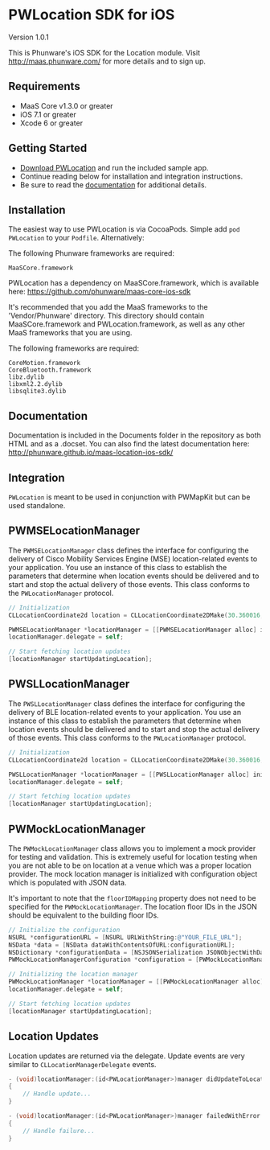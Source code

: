 PWLocation SDK for iOS
================

Version 1.0.1

This is Phunware's iOS SDK for the Location module. Visit http://maas.phunware.com/ for more details and to sign up.


Requirements
------------

- MaaS Core v1.3.0 or greater
- iOS 7.1 or greater
- Xcode 6 or greater



Getting Started
---------------

- [Download PWLocation](https://github.com/phunware/maas-location-ios-sdk/archive/master.zip) and run the included sample app.
- Continue reading below for installation and integration instructions.
- Be sure to read the [documentation](http://phunware.github.io/maas-location-ios-sdk/) for additional details.



Installation
------------

The easiest way to use PWLocation is via CocoaPods. Simple add `pod PWLocation` to your `Podfile`. Alternatively:

The following Phunware frameworks are required:
````
MaaSCore.framework
````

PWLocation has a dependency on MaaSCore.framework, which is available here: https://github.com/phunware/maas-core-ios-sdk

It's recommended that you add the MaaS frameworks to the 'Vendor/Phunware' directory. This directory should contain MaaSCore.framework and PWLocation.framework, as well as any other MaaS frameworks that you are using.

The following frameworks are required:
````
CoreMotion.framework
CoreBluetooth.framework
libz.dylib
libxml2.2.dylib
libsqlite3.dylib
````


Documentation
------------

Documentation is included in the Documents folder in the repository as both HTML and as a .docset. You can also find the latest documentation here: http://phunware.github.io/maas-location-ios-sdk/



Integration
-----------

`PWLocation` is meant to be used in conjunction with PWMapKit but can be used standalone.

## PWMSELocationManager

The `PWMSELocationManager` class defines the interface for configuring the delivery of Cisco Mobility Services Engine (MSE) location-related events to your application. You use an instance of this class to establish the parameters that determine when location events should be delivered and to start and stop the actual delivery of those events. This class conforms to the `PWLocationManager` protocol.

````objective-c
// Initialization
CLLocationCoordinate2d location = CLLocationCoordinate2DMake(30.360016, -97.742507);

PWMSELocationManager *locationManager = [[PWMSELocationManager alloc] initWithVenueGUID:@"YOUR_VENUE_GUID" location:location];
locationManager.delegate = self;

// Start fetching location updates
[locationManager startUpdatingLocation];
````

## PWSLLocationManager

The `PWSLLocationManager` class defines the interface for configuring the delivery of BLE location-related events to your application. You use an instance of this class to establish the parameters that determine when location events should be delivered and to start and stop the actual delivery of those events. This class conforms to the `PWLocationManager` protocol.

````objective-c
// Initialization
CLLocationCoordinate2d location = CLLocationCoordinate2DMake(30.360016, -97.742507);

PWSLLocationManager *locationManager = [[PWSLLocationManager alloc] initWithMapIdentifier:@"YOUR_MAP_ID" customerIdentifier:@"YOUR_CUSTOMER_ID" location];
locationManager.delegate = self;

// Start fetching location updates
[locationManager startUpdatingLocation];
````

## PWMockLocationManager

The `PWMockLocationManager` class allows you to implement a mock provider for testing and validation. This is extremely useful for location testing when you are not able to be on location at a venue which was a proper location provider. The mock location manager is initialized with configuration object which is populated with JSON data.

 It's important to note that the `floorIDMapping` property does not need to be specified for the `PWMockLocationManager`. The location floor IDs in the JSON should be equivalent to the building floor IDs.

````objective-c
// Initialize the configuration	
NSURL *configurationURL = [NSURL URLWithString:@"YOUR_FILE_URL"];
NSData *data = [NSData dataWithContentsOfURL:configurationURL];
NSDictionary *configurationData = [NSJSONSerialization JSONObjectWithData:data options:0 error:NULL];
PWMockLocationManagerConfiguration *configuration = [PWMockLocationManagerConfiguration unpack:configurationData];

// Initializing the location manager
PWMockLocationManager *locationManager = [[PWMockLocationManager alloc] initWithMockLocationManagerWithConfiguration:configuration];
locationManager.delegate = self;

// Start fetching location updates
[locationManager startUpdatingLocation];
````

## Location Updates

Location updates are returned via the delegate. Update events are very similar to `CLLocationManagerDelegate` events.

````objective-c
- (void)locationManager:(id<PWLocationManager>)manager didUpdateToLocation:(id<PWLocation>)location
{
    // Handle update...
}

- (void)locationManager:(id<PWLocationManager>)manager failedWithError:(NSError *)error
{
    // Handle failure...
}
````
